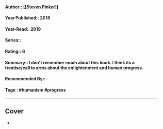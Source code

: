 #### Author::  [[Steven Pinker]]
#### Year Published:: 2018
#### Year-Read:: 2019
#### Series::
#### Rating:: 6
#### Summary:: I don't remember much about this book. I think its a treatise/call to arms about the enlightenment and human progress. 
#### Recommended By::
#### Tags:: #humanism #progress

---
## Cover
- ![]()